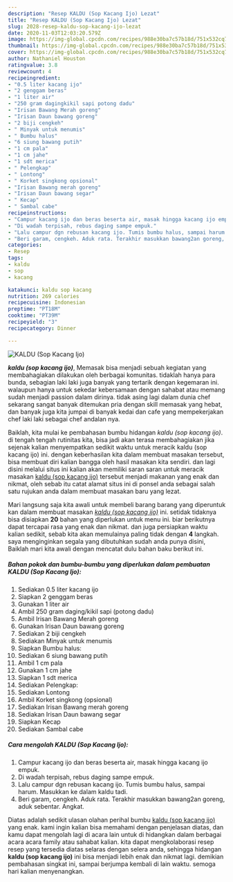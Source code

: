 ```yaml
---
description: "Resep KALDU (Sop Kacang Ijo) Lezat"
title: "Resep KALDU (Sop Kacang Ijo) Lezat"
slug: 2028-resep-kaldu-sop-kacang-ijo-lezat
date: 2020-11-03T12:03:20.579Z
image: https://img-global.cpcdn.com/recipes/988e30ba7c57b18d/751x532cq70/kaldu-sop-kacang-ijo-foto-resep-utama.jpg
thumbnail: https://img-global.cpcdn.com/recipes/988e30ba7c57b18d/751x532cq70/kaldu-sop-kacang-ijo-foto-resep-utama.jpg
cover: https://img-global.cpcdn.com/recipes/988e30ba7c57b18d/751x532cq70/kaldu-sop-kacang-ijo-foto-resep-utama.jpg
author: Nathaniel Houston
ratingvalue: 3.8
reviewcount: 4
recipeingredient:
- "0.5 liter kacang ijo"
- "2 genggam beras"
- "1 liter air"
- "250 gram dagingkikil sapi potong dadu"
- "Irisan Bawang Merah goreng"
- "Irisan Daun bawang goreng"
- "2 biji cengkeh"
- " Minyak untuk menumis"
- " Bumbu halus"
- "6 siung bawang putih"
- "1 cm pala"
- "1 cm jahe"
- "1 sdt merica"
- " Pelengkap"
- " Lontong"
- " Korket singkong opsional"
- "Irisan Bawang merah goreng"
- "Irisan Daun bawang segar"
- " Kecap"
- " Sambal cabe"
recipeinstructions:
- "Campur kacang ijo dan beras beserta air, masak hingga kacang ijo empuk."
- "Di wadah terpisah, rebus daging sampe empuk."
- "Lalu campur dgn rebusan kacang ijo. Tumis bumbu halus, sampai harum. Masukkan ke dalam kaldu tadi."
- "Beri garam, cengkeh. Aduk rata. Terakhir masukkan bawang2an goreng, aduk sebentar. Angkat."
categories:
- Resep
tags:
- kaldu
- sop
- kacang

katakunci: kaldu sop kacang 
nutrition: 269 calories
recipecuisine: Indonesian
preptime: "PT18M"
cooktime: "PT39M"
recipeyield: "3"
recipecategory: Dinner

---
```



![KALDU (Sop Kacang Ijo)](https://img-global.cpcdn.com/recipes/988e30ba7c57b18d/751x532cq70/kaldu-sop-kacang-ijo-foto-resep-utama.jpg)

<b><i>kaldu (sop kacang ijo)</i></b>, Memasak bisa menjadi sebuah kegiatan yang membahagiakan dilakukan oleh berbagai komunitas. tidaklah hanya para bunda, sebagian laki laki juga banyak yang tertarik dengan kegemaran ini. walaupun hanya untuk sekedar kebersamaan dengan sahabat atau memang sudah menjadi passion dalam dirinya. tidak asing lagi dalam dunia chef sekarang sangat banyak ditemukan pria dengan skill memasak yang hebat, dan banyak juga kita jumpai di banyak kedai dan cafe yang mempekerjakan chef laki laki sebagai chef andalan nya.



Baiklah, kita mulai ke pembahasan bumbu hidangan <i>kaldu (sop kacang ijo)</i>. di tengah tengah rutinitas kita, bisa jadi akan terasa membahagiakan jika sejenak kalian menyempatkan sedikit waktu untuk meracik kaldu (sop kacang ijo) ini. dengan keberhasilan kita dalam membuat masakan tersebut, bisa membuat diri kalian bangga oleh hasil masakan kita sendiri. dan lagi disini melalui situs ini kalian akan memiliki saran saran untuk meracik masakan <u>kaldu (sop kacang ijo)</u> tersebut menjadi makanan yang enak dan nikmat, oleh sebab itu catat alamat situs ini di ponsel anda sebagai salah satu rujukan anda dalam membuat masakan baru yang lezat.


Mari langsung saja kita awali untuk membeli barang barang yang diperuntuk kan dalam membuat masakan <u><i>kaldu (sop kacang ijo)</i></u> ini. setidak tidaknya bisa disiapkan <b>20</b> bahan yang diperlukan untuk menu ini. biar berikutnya dapat tercapai rasa yang enak dan nikmat. dan juga persiapkan waktu kalian sedikit, sebab kita akan memulainya paling tidak dengan <b>4</b> langkah. saya menginginkan segala yang dibutuhkan sudah anda punya disini, Baiklah mari kita awali dengan mencatat dulu bahan baku berikut ini.

<!--inarticleads1-->

##### Bahan pokok dan bumbu-bumbu yang diperlukan dalam pembuatan KALDU (Sop Kacang Ijo):

1. Sediakan 0.5 liter kacang ijo
1. Siapkan 2 genggam beras
1. Gunakan 1 liter air
1. Ambil 250 gram daging/kikil sapi (potong dadu)
1. Ambil Irisan Bawang Merah goreng
1. Gunakan Irisan Daun bawang goreng
1. Sediakan 2 biji cengkeh
1. Sediakan  Minyak untuk menumis
1. Siapkan  Bumbu halus:
1. Sediakan 6 siung bawang putih
1. Ambil 1 cm pala
1. Gunakan 1 cm jahe
1. Siapkan 1 sdt merica
1. Sediakan  Pelengkap:
1. Sediakan  Lontong
1. Ambil  Korket singkong (opsional)
1. Sediakan Irisan Bawang merah goreng
1. Sediakan Irisan Daun bawang segar
1. Siapkan  Kecap
1. Sediakan  Sambal cabe




<!--inarticleads2-->

##### Cara mengolah KALDU (Sop Kacang Ijo):

1. Campur kacang ijo dan beras beserta air, masak hingga kacang ijo empuk.
1. Di wadah terpisah, rebus daging sampe empuk.
1. Lalu campur dgn rebusan kacang ijo. Tumis bumbu halus, sampai harum. Masukkan ke dalam kaldu tadi.
1. Beri garam, cengkeh. Aduk rata. Terakhir masukkan bawang2an goreng, aduk sebentar. Angkat.




Diatas adalah sedikit ulasan olahan perihal bumbu <u>kaldu (sop kacang ijo)</u> yang enak. kami ingin kalian bisa memahami dengan penjelasan diatas, dan kamu dapat mengolah lagi di acara lain untuk di hidangkan dalam berbagai acara acara family atau sahabat kalian. kita dapat mengkolaborasi resep resep yang tersedia diatas selaras dengan selera anda, sehingga hidangan <b>kaldu (sop kacang ijo)</b> ini bisa menjadi lebih enak dan nikmat lagi. demikian pembahasan singkat ini, sampai berjumpa kembali di lain waktu. semoga hari kalian menyenangkan.
